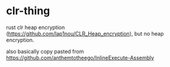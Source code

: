 # clr-thing
rust clr heap encryption (https://github.com/lap1nou/CLR_Heap_encryption), but no heap encryption.

also basically copy pasted from https://github.com/anthemtotheego/InlineExecute-Assembly
